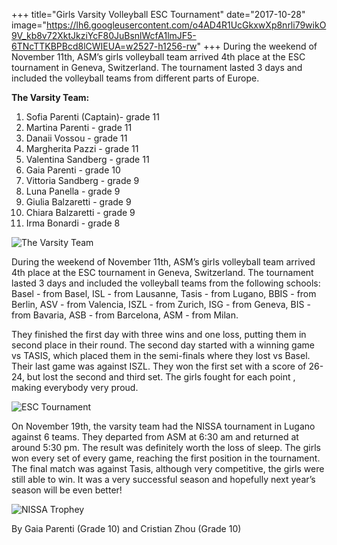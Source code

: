+++
title="Girls Varsity Volleyball ESC Tournament"
date="2017-10-28"
image="https://lh6.googleusercontent.com/o4AD4R1UcGkxwXp8nrli79wikO9V_kb8v72XktJkziYcF80JuBsnlWcfA1lmJF5-6TNcTTKBPBcd8lCWIEUA=w2527-h1256-rw"
+++
During the weekend of November 11th, ASM’s girls volleyball team arrived 4th place at the ESC tournament in Geneva, Switzerland. The tournament lasted 3 days and included the volleyball teams from different parts of Europe. 
<!--more-->

**The Varsity Team:**

 1. Sofia Parenti (Captain)- grade 11 
 2. Martina Parenti - grade 11 
 3. Danaii Vossou - grade 11 
 4. Margherita Pazzi - grade 11 
 5. Valentina Sandberg - grade 11
 6. Gaia Parenti - grade 10 
 7. Vittoria Sandberg - grade 9  
 8. Luna Panella - grade 9 
 9. Giulia Balzaretti - grade 9 
 10. Chiara Balzaretti - grade 9 
 11. Irma Bonardi - grade 8
 
![The Varsity Team](https://lh6.googleusercontent.com/o4AD4R1UcGkxwXp8nrli79wikO9V_kb8v72XktJkziYcF80JuBsnlWcfA1lmJF5-6TNcTTKBPBcd8lCWIEUA=w2527-h1256-rw)

During the weekend of November 11th, ASM’s girls volleyball team arrived 4th place at the ESC tournament in Geneva, Switzerland. The tournament lasted 3 days and included the volleyball teams from the following schools: Basel - from Basel, ISL - from Lausanne, Tasis - from Lugano, BBIS - from Berlin, ASV - from Valencia, ISZL - from Zurich, ISG - from Geneva, BIS - from Bavaria, ASB - from Barcelona, ASM - from Milan. 

They finished the first day with three wins and one loss, putting them in second place in their round. The second day started with a winning game vs TASIS, which placed them in the semi-finals where they lost vs Basel. Their last game was against ISZL. They won the first set with a score of 26-24, but lost the second and third set. The girls fought for each point , making everybody very proud.

![ESC Tournament](https://lh4.googleusercontent.com/fmt4BLzDvZQXZwbhQaUDhOE8NUigUyoqk4yhFYM1e8xpkJCuVYsazwGmhA-l3EkAE_HU_Uof5GG6ik6c10eJ=w2527-h1256-rw)

On November 19th, the varsity team had the NISSA tournament in Lugano against 6 teams. They departed from ASM at 6:30 am and returned at around 5:30 pm. The result was definitely worth the loss of sleep. The girls won every set of every game, reaching the first position in the tournament. The final match was against Tasis, although very competitive, the girls were still able to win. It was a very successful season and hopefully next year’s season will be even better!

![NISSA Trophey](https://lh4.googleusercontent.com/UfzUrUdjTDUocw0MVMSMJVDdBgis6-gHHfwdc_D7C4_uF9XHxbFkXJLrjkvct7itiXsM8TWtYaEw_LMRw0x7=w2527-h1256-rw)

By Gaia Parenti (Grade 10) and Cristian Zhou (Grade 10)
